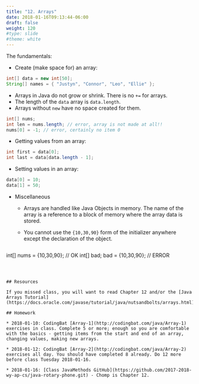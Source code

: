 ```yaml
---
title: "12. Arrays"
date: 2018-01-16T09:13:44-06:00
draft: false
weight: 120
#type: slide
#theme: white
---
```


The fundamentals:

* Create (make space for) an array:

```java
int[] data = new int[50];
String[] names = { "Justyn", "Connor", "Leo", "Ellie" };
```
* Arrays in Java do not grow or shrink. There is no `+=` for arrays.
* The length of the `data` array is `data.length`. 
* Arrays without `new` have no space created for them.

```java
int[] nums;
int len = nums.length; // error, array is not made at all!!
nums[0] = -1; // error, certainly no item 0
```
* Getting values from an array:

```java
int first = data[0];
int last = data[data.length - 1];
```
* Setting values in an array:

```java
data[0] = 10;
data[1] = 50;
```
* Miscellaneous
    + Arrays are handled like Java Objects in memory. The name of the array is a reference to a block of memory where the array data is stored.
    + You cannot use the `{10,30,90}` form of the initializer anywhere except the declaration of the object.

      ```java
int[] nums = {10,30,90}; // OK
int[] bad;
bad = {10,30,90}; // ERROR
```



## Resources

If you missed class, you will want to read Chapter 12 and/or the [Java Arrays Tutorial](https://docs.oracle.com/javase/tutorial/java/nutsandbolts/arrays.html).

## Homework

* 2018-01-10: CodingBat [Array-1](http://codingbat.com/java/Array-1) exercises in class. Complete 5 or more; enough so you are comfortable with the basics - getting items from the start and end of an array, changing values, making new arrays.

* 2018-01-12: CodingBat [Array-2](http://codingbat.com/java/Array-2) exercises all day. You should have completed 8 already. Do 12 more before class Tuesday 2018-01-16.

* 2018-01-16: [Class JavaMethods GitHub](https://github.com/2017-2018-wy-ap-cs/java-rotary-phone.git) - Chomp is Chapter 12.
